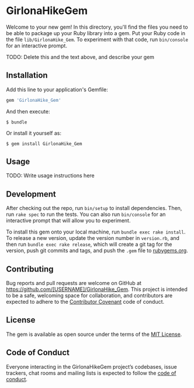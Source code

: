 # GirlonaHikeGem

Welcome to your new gem! In this directory, you'll find the files you need to be able to package up your Ruby library into a gem. Put your Ruby code in the file `lib/GirlonaHike_Gem`. To experiment with that code, run `bin/console` for an interactive prompt.

TODO: Delete this and the text above, and describe your gem

## Installation

Add this line to your application's Gemfile:

```ruby
gem 'GirlonaHike_Gem'
```

And then execute:

    $ bundle

Or install it yourself as:

    $ gem install GirlonaHike_Gem

## Usage

TODO: Write usage instructions here

## Development

After checking out the repo, run `bin/setup` to install dependencies. Then, run `rake spec` to run the tests. You can also run `bin/console` for an interactive prompt that will allow you to experiment.

To install this gem onto your local machine, run `bundle exec rake install`. To release a new version, update the version number in `version.rb`, and then run `bundle exec rake release`, which will create a git tag for the version, push git commits and tags, and push the `.gem` file to [rubygems.org](https://rubygems.org).

## Contributing

Bug reports and pull requests are welcome on GitHub at https://github.com/[USERNAME]/GirlonaHike_Gem. This project is intended to be a safe, welcoming space for collaboration, and contributors are expected to adhere to the [Contributor Covenant](http://contributor-covenant.org) code of conduct.

## License

The gem is available as open source under the terms of the [MIT License](https://opensource.org/licenses/MIT).

## Code of Conduct

Everyone interacting in the GirlonaHikeGem project’s codebases, issue trackers, chat rooms and mailing lists is expected to follow the [code of conduct](https://github.com/[USERNAME]/GirlonaHike_Gem/blob/master/CODE_OF_CONDUCT.md).

